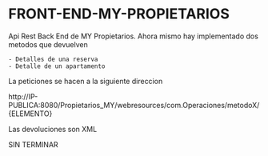 # FRONT-END-MY-PROPIETARIOS

Api Rest Back End de MY Propietarios.
Ahora mismo hay implementado dos metodos que devuelven

	- Detalles de una reserva
	- Detalle de un apartamento
	
La peticiones se hacen a la siguiente direccion

http://IP-PUBLICA:8080/Propietarios_MY/webresources/com.Operaciones/metodoX/{ELEMENTO}

Las devoluciones son XML

SIN TERMINAR
